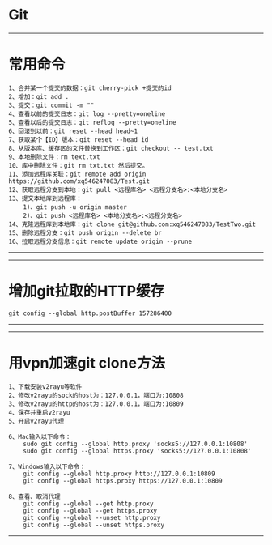 # Git

---
# 常用命令
	1、合并某一个提交的数据：git cherry-pick +提交的id
	2、增加：git add .
	3、提交：git commit -m ""
	4、查看以前的提交日志：git log --pretty=oneline
	5、查看以后的提交日志：git reflog --pretty=oneline
	6、回滚到以前：git reset --head head~1
	7、获取某个【ID】版本：git reset --head id
	8、从版本库、缓存区的文件替换到工作区：git checkout -- test.txt
	9、本地删除文件：rm text.txt
	10、库中删除文件：git rm txt.txt 然后提交。
	11、添加远程库关联：git remote add origin https://github.com/xq546247083/Test.git
	12、获取远程分支到本地：git pull <远程库名> <远程分支名>:<本地分支名> 
	13、提交本地库到远程库：
		1)、git push -u origin master
		2)、git push <远程库名> <本地分支名>:<远程分支名>
	14、克隆远程库到本地库：git clone git@github.com:xq546247083/TestTwo.git
	15、删除远程分支：git push origin --delete br
	16、拉取远程分支信息：git remote update origin --prune

---

---
# 增加git拉取的HTTP缓存

	git config --global http.postBuffer 157286400

---

---
# 用vpn加速git clone方法

	1、下载安装v2rayu等软件
	2、修改v2rayu的sock的host为：127.0.0.1，端口为:10808
	3、修改v2rayu的http的host为：127.0.0.1，端口为:10809
	4、保存并重启v2rayu
	5、开启v2rayu代理

	6、Mac输入以下命令：
		sudo git config --global http.proxy 'socks5://127.0.0.1:10808'
		sudo git config --global https.proxy 'socks5://127.0.0.1:10808'

	7、Windows输入以下命令：
		git config --global http.proxy http://127.0.0.1:10809
		git config --global https.proxy https://127.0.0.1:10809
  
	8、查看、取消代理
		git config --global --get http.proxy
		git config --global --get https.proxy
 		git config --global --unset http.proxy
		git config --global --unset https.proxy
---
